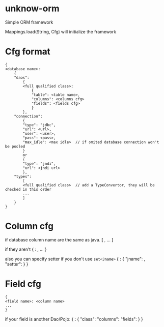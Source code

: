 unknow-orm
==========

Simple ORM framework

Mappings.load(String, Cfg) will initialize the framework

Cfg format
=========
	{
	<database name>:
		{
		"daos":
			{
			<full qualified class>:
				{
				"table": <table name>,
				"columns": <columns cfg>
				"fields": <fields cfg>
				}
			},
		"connection":
			{
			"type": "jdbc",
			"url": <url>,
			"user": <user>,
			"pass": <pass>,
			"max_idle": <max idle>	// if omited database connection won't be pooled
			}
			or
			{
			"type": "jndi",
			"url": <jndi url>
			},
		"types":
			[
			<full qualified class>	// add a TypeConvertor, they will be checked in this order
			...
			]
		}
	}

Column cfg
======
if database column name are the same as java.
	[
	<col name>,
	<col name>
	...
	]
	
if they aren't
	{
	<col name>: <java name>,
	...
	}

also you can specify setter if you don't use `set<Jname>`
	{
	<col name>:
		{
		"jname": <java name>,
		"setter": <setter function>
		}
	}

Field cfg
=====
	{
	<field name>: <column name>
	...
	}

if your field is another Dao/Pojo:
	{
	<field name>:
		{
		"class": <full calified class>
		"columns": <columns cfg>
		"fields": <fields cfg>
		}
	}

